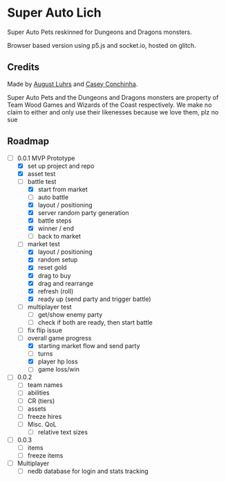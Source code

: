 # Super Auto Lich

Super Auto Pets reskinned for Dungeons and Dragons monsters.

Browser based version using p5.js and socket.io, hosted on glitch.

## Credits

Made by [August Luhrs](https://augustluhrs.art) and [Casey Conchinha](https://kccon.ch).

Super Auto Pets and the Dungeons and Dragons monsters are property of Team Wood Games and Wizards of the Coast respectively. We make no claim to either and only use their likenesses because we love them, plz no sue


## Roadmap
- [ ] 0.0.1 MVP Prototype
  - [X] set up project and repo
  - [X] asset test
  - [ ] battle test
    - [X] start from market
    - [ ] auto battle
    - [X] layout / positioning
    - [X] server random party generation
    - [X] battle steps
    - [X] winner / end
    - [ ] back to market
  - [ ] market test
    - [X] layout / positioning
    - [X] random setup
    - [X] reset gold
    - [X] drag to buy
    - [X] drag and rearrange
    - [X] refresh (roll)
    - [X] ready up (send party and trigger battle)
  - [ ] multiplayer test
    - [ ] get/show enemy party
    - [ ] check if both are ready, then start battle
  - [ ] fix flip issue
  - [ ] overall game progress
    - [X] starting market flow and send party
    - [ ] turns
    - [X] player hp loss
    - [ ] game loss/win
- [ ] 0.0.2
  - [ ] team names
  - [ ] abilities
  - [ ] CR (tiers)
  - [ ] assets
  - [ ] freeze hires
  - [ ] Misc. QoL
    - [ ] relative text sizes
- [ ] 0.0.3
  - [ ] items
  - [ ] freeze items
- [ ] Multiplayer
  - [ ] nedb database for login and stats tracking